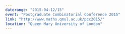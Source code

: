 ```yaml
---
daterange: "2015-04-12/15"
event: "Postgraduate Combinatorial Conference 2015"
link: "http://www.maths.qmul.ac.uk/pcc2015/"
location: "Queen Mary University of London"
---
```

